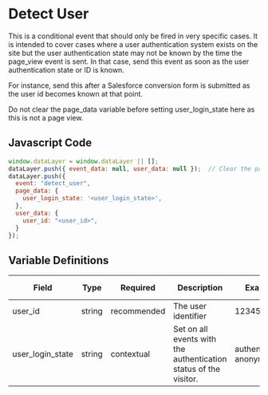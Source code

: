 # Detect User

This is a conditional event that should only be fired in very specific cases. It is intended to cover cases where a user authentication system exists on the site but the user authentication state may not be known by the time the page_view event is sent. In that case, send this event as soon as the user authentication state or ID is known.

For instance, send this after a Salesforce conversion form is submitted as the user id becomes known at that point.

Do not clear the page_data variable before setting user_login_state here as this is not a page view.

## Javascript Code

```js
window.dataLayer = window.dataLayer || [];
dataLayer.push({ event_data: null, user_data: null });  // Clear the previous event_data object.
dataLayer.push({
  event: "detect_user",
  page_data: {
    user_login_state: '<user_login_state>',
  },
  user_data: {
    user_id: "<user_id>",
  }
});
```

## Variable Definitions

|Field|Type|Required|Description|Example|Pattern|Min Length|Max Length|Minimum|Maximum|Multiple Of|
| --- | --- | --- | --- | --- | --- | --- | --- | --- | --- | --- |
|user_id|string|recommended|The user identifier|1234567890|
|user_login_state|string|contextual|Set on all events with the authentication status of the visitor.|authenticated, anonymous|